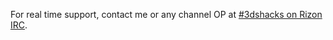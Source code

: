 For real time support, contact me or any channel OP at [#3dshacks on Rizon IRC](https://qchat.rizon.net/?channels=3dshacks&uio=d4).